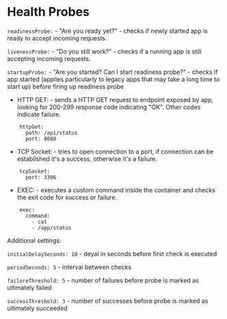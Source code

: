 # Health Probes

```readinessProbe:``` - "Are you ready yet?" - checks if newly started app is ready to accept incoming requests.

```livenessProbe:``` - "Do you still work?" - checks if a running app is still accepting incoming requests.

```startupProbe:``` - "Are you started? Can I start readiness probe?" - checks if app started (applies particularly to legacy apps that may take a long time to start up) before firing up readiness probe


- HTTP GET: - sends a HTTP GET request to endpoint exposed by app, looking for 200-299 response code indicating "OK". Other codes indicate failure.
```
    httpGet:
      path: /api/status
      port: 8080
```

- TCP Socket: - tries to open connection to a port, if connection can be established it's a success, otherwise it's a failure.
```
    tcpSocket:
      port: 3306
```

- EXEC: - executes a custom command inside the container and checks the exit code for success or failure. 
```
    exec:
      command:
        - cat
        - /app/status
```

Additional settings:

```initialDelaySeconds: 10``` - deyal in seconds before first check is executed

```periodSeconds: 5``` - interval between checks

```failureThreshold: 5``` - number of failures before probe is marked as ultimately failed

```successThreshold: 3``` - number of successes before probe is marked as ultimately succeeded